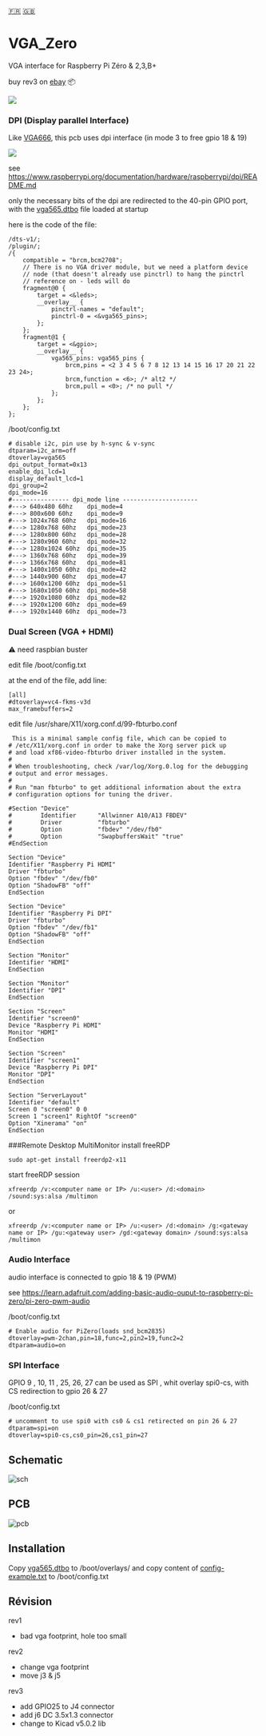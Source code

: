 [:fr:](LISEZMOI.md) [:uk:](README.md)

# VGA_Zero
VGA interface for Raspberry Pi Zéro &amp; 2,3,B+

buy rev3 on [ebay](https://www.ebay.fr/itm/153794742802) :package:

![](img/VgaZero.jpg)

### DPI (Display parallel Interface)
Like [VGA666](https://github.com/fenlogic/vga666), this pcb uses dpi interface (in mode 3 to free gpio 18 & 19)

![](img/dpi-packing.png)

see https://www.raspberrypi.org/documentation/hardware/raspberrypi/dpi/README.md

only the necessary bits of the dpi are redirected to the 40-pin GPIO port, with the [vga565.dtbo](overlays/vga565.dtbo?raw=true) file loaded at startup

here is the code of the file:

    /dts-v1/;
    /plugin/;
    /{
    	compatible = "brcm,bcm2708";
    	// There is no VGA driver module, but we need a platform device
    	// node (that doesn't already use pinctrl) to hang the pinctrl
    	// reference on - leds will do
    	fragment@0 {
    		target = <&leds>;
    		__overlay__ {
    			pinctrl-names = "default";
    			pinctrl-0 = <&vga565_pins>;
    		};
	    };
    	fragment@1 {
    		target = <&gpio>;
    		__overlay__ {
    			vga565_pins: vga565_pins {
        			brcm,pins = <2 3 4 5 6 7 8 12 13 14 15 16 17 20 21 22 23 24>;
    				brcm,function = <6>; /* alt2 */
				    brcm,pull = <0>; /* no pull */
			    };
		    };
	    };
    };


/boot/config.txt
    
    # disable i2c, pin use by h-sync & v-sync
    dtparam=i2c_arm=off
    dtoverlay=vga565
    dpi_output_format=0x13
    enable_dpi_lcd=1
    display_default_lcd=1
    dpi_group=2
    dpi_mode=16
    #---------------- dpi_mode line ---------------------
    #---> 640x480 60hz    dpi_mode=4
    #---> 800x600 60hz    dpi_mode=9
    #---> 1024x768 60hz   dpi_mode=16
    #---> 1280x768 60hz   dpi_mode=23
    #---> 1280x800 60hz   dpi_mode=28
    #---> 1280x960 60hz   dpi_mode=32
    #---> 1280x1024 60hz  dpi_mode=35
    #---> 1360x768 60hz   dpi_mode=39
    #---> 1366x768 60hz   dpi_mode=81
    #---> 1400x1050 60hz  dpi_mode=42
    #---> 1440x900 60hz   dpi_mode=47
    #---> 1600x1200 60hz  dpi_mode=51
    #---> 1680x1050 60hz  dpi_mode=58
    #---> 1920x1080 60hz  dpi_mode=82
    #---> 1920x1200 60hz  dpi_mode=69
    #---> 1920x1440 60hz  dpi_mode=73


### Dual Screen (VGA + HDMI)

:warning: need raspbian buster

edit file /boot/config.txt  

at the end of the file, add line:

    [all]
    #dtoverlay=vc4-fkms-v3d
    max_framebuffers=2


edit file /usr/share/X11/xorg.conf.d/99-fbturbo.conf

     This is a minimal sample config file, which can be copied to
    # /etc/X11/xorg.conf in order to make the Xorg server pick up
    # and load xf86-video-fbturbo driver installed in the system.    
    #
    # When troubleshooting, check /var/log/Xorg.0.log for the debugging
    # output and error messages.
    #
    # Run "man fbturbo" to get additional information about the extra
    # configuration options for tuning the driver.
    
    #Section "Device"
    #        Identifier      "Allwinner A10/A13 FBDEV"
    #        Driver          "fbturbo"
    #        Option          "fbdev" "/dev/fb0"
    #        Option          "SwapbuffersWait" "true"
    #EndSection
    
    Section "Device"
    Identifier "Raspberry Pi HDMI"
    Driver "fbturbo"
    Option "fbdev" "/dev/fb0"
    Option "ShadowFB" "off"
    EndSection
    
    Section "Device"
    Identifier "Raspberry Pi DPI"
    Driver "fbturbo"
    Option "fbdev" "/dev/fb1"
    Option "ShadowFB" "off"
    EndSection
    
    Section "Monitor"
    Identifier "HDMI"
    EndSection

    Section "Monitor"
    Identifier "DPI"
    EndSection
    
    Section "Screen"
    Identifier "screen0"
    Device "Raspberry Pi HDMI"
    Monitor "HDMI"
    EndSection
    
    Section "Screen"
    Identifier "screen1"
    Device "Raspberry Pi DPI"
    Monitor "DPI"
    EndSection
    
    Section "ServerLayout"
    Identifier "default"
    Screen 0 "screen0" 0 0
    Screen 1 "screen1" RightOf "screen0"
    Option "Xinerama" "on"
    EndSection
###Remote Desktop MultiMonitor
install freeRDP

    sudo apt-get install freerdp2-x11

start freeRDP session
    
    xfreerdp /v:<computer name or IP> /u:<user> /d:<domain> /sound:sys:alsa /multimon

or

    xfreerdp /v:<computer name or IP> /u:<user> /d:<domain> /g:<gateway name or IP> /gu:<gateway user> /gd:<gateway domain> /sound:sys:alsa /multimon

### Audio Interface
audio interface is connected to gpio 18 & 19 (PWM)

see https://learn.adafruit.com/adding-basic-audio-ouput-to-raspberry-pi-zero/pi-zero-pwm-audio

/boot/config.txt

    # Enable audio for PiZero(loads snd_bcm2835)
    dtoverlay=pwm-2chan,pin=18,func=2,pin2=19,func2=2
    dtparam=audio=on

### SPI Interface
GPIO 9 , 10, 11 , 25, 26, 27 can be used as SPI , whit overlay spi0-cs, with CS redirection to gpio 26 & 27

/boot/config.txt

    # uncomment to use spi0 with cs0 & cs1 retirected on pin 26 & 27 
    dtparam=spi=on
    dtoverlay=spi0-cs,cs0_pin=26,cs1_pin=27

## Schematic
![sch](img/sch.PNG)

## PCB
![pcb](img/3D.PNG)

## Installation
Copy [vga565.dtbo](overlays/vga565.dtbo?raw=true) to /boot/overlays/
and copy content of [config-example.txt](overlays/config-example.txt?raw=true) to /boot/config.txt


## Révision
rev1
- bad vga footprint, hole too small

rev2
- change vga footprint
- move j3 & j5

rev3
- add GPIO25 to J4 connector
- add j6 DC 3.5x1.3 connector
- change to Kicad v5.0.2 lib
